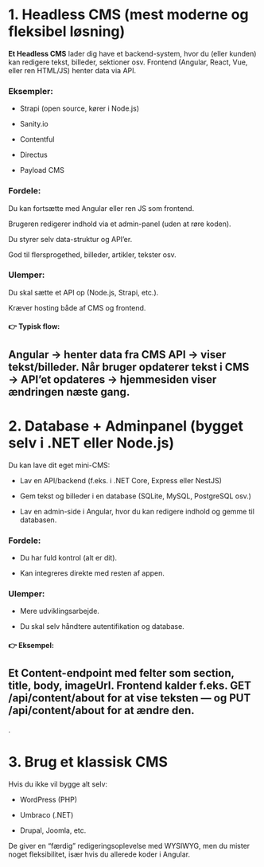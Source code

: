 # 1. Headless CMS (mest moderne og fleksibel løsning)

**Et Headless CMS** lader dig have et backend-system, hvor du (eller kunden) kan redigere tekst, billeder, sektioner osv.
Frontend (Angular, React, Vue, eller ren HTML/JS) henter data via API.

### Eksempler:

- Strapi (open source, kører i Node.js)

- Sanity.io

- Contentful

- Directus

- Payload CMS

### Fordele:

Du kan fortsætte med Angular eller ren JS som frontend.

Brugeren redigerer indhold via et admin-panel (uden at røre koden).

Du styrer selv data-struktur og API’er.

God til flersprogethed, billeder, artikler, tekster osv.

### Ulemper:

Du skal sætte et API op (Node.js, Strapi, etc.).

Kræver hosting både af CMS og frontend.

#### 👉 Typisk flow:

   Angular → henter data fra CMS API → viser tekst/billeder.
Når bruger opdaterer tekst i CMS → API’et opdateres → hjemmesiden viser ændringen næste gang.
---


# 2. Database + Adminpanel (bygget selv i .NET eller Node.js)

Du kan lave dit eget mini-CMS:

- Lav en API/backend (f.eks. i .NET Core, Express eller NestJS)

- Gem tekst og billeder i en database (SQLite, MySQL, PostgreSQL osv.)

- Lav en admin-side i Angular, hvor du kan redigere indhold og gemme til databasen.

### Fordele:

- Du har fuld kontrol (alt er dit).

- Kan integreres direkte med resten af appen.

### Ulemper:

- Mere udviklingsarbejde.

- Du skal selv håndtere autentifikation og database.

#### 👉 Eksempel:
Et Content-endpoint med felter som section, title, body, imageUrl.
Frontend kalder f.eks. GET /api/content/about for at vise teksten — og PUT /api/content/about for at ændre den.
---

.

# 3. Brug et klassisk CMS

Hvis du ikke vil bygge alt selv:

- WordPress (PHP)

- Umbraco (.NET)

- Drupal, Joomla, etc.

De giver en “færdig” redigeringsoplevelse med WYSIWYG, men du mister noget fleksibilitet, især hvis du allerede koder i Angular.


